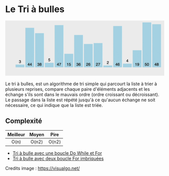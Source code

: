 # Le Tri à bulles

![Bubble Sort](bubble-sort.gif)

Le tri à bulles, est un algorithme de tri simple qui parcourt la liste à trier à plusieurs reprises, compare chaque paire d'éléments adjacents et les échange s'ils sont dans le mauvais ordre (ordre croissant ou décroissant). Le passage dans la liste est répété jusqu'à ce qu'aucun échange ne soit nécessaire, ce qui indique que la liste est triée.

## Complexité

| Meilleur        | Moyen           | Pire  |
| :-------------: |:-------------:| :-------------:|
| O(n)      | O(n2) | O(n2) |

* [Tri à bulle avec une boucle Do While et For](bubble-sort-do-while.js)
* [Tri à bulle avec deux boucle For imbriquées](bubble-sort-for.js)



Credits image : https://visualgo.net/
